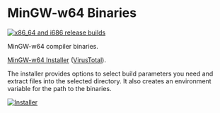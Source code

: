 # MinGW-w64 Binaries

[![x86_64 and i686 release builds](https://github.com/niXman/mingw-builds-binaries/actions/workflows/build.yml/badge.svg)](https://github.com/niXman/mingw-builds-binaries/actions/workflows/build.yml)

MinGW-w64 compiler binaries.

[MinGW-w64 Installer](https://github.com/KaioHSG/mingw-w64-binaries/archive/refs/heads/installer.zip) ([VirusTotal](https://www.virustotal.com/gui/search/https%253A%252F%252Fgithub.com%252FKaioHSG%252Fmingw-w64-binaries%252Farchive%252Frefs%252Fheads%252Finstaller.zip)).

The installer provides options to select build parameters you need and extract files into the selected directory. It also creates an environment variable for the path to the binaries.

[![Installer](https://github.com/user-attachments/assets/dcf9ed40-94f5-4fe7-a74e-f16c040f153b)](#)
